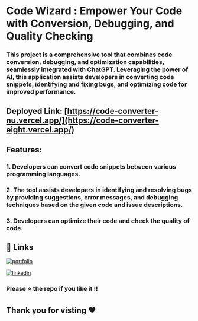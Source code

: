 # Code Wizard : Empower Your Code with Conversion, Debugging, and Quality Checking


### This project is a comprehensive tool that combines code conversion, debugging, and optimization capabilities, seamlessly integrated with ChatGPT. Leveraging the power of AI, this application assists developers in converting code snippets, identifying and fixing bugs, and optimizing code for improved performance.

## Deployed Link: [https://code-converter-nu.vercel.app/](https://code-converter-eight.vercel.app/)

## Features:

###  1. Developers can convert code snippets between various programming languages.
###  2. The tool assists developers in identifying and resolving bugs by providing suggestions, error messages, and debugging techniques based on the given code and issue descriptions.
### 3. Developers can optimize their code and check the quality of code.








## 🔗 Links
[![portfolio](https://img.shields.io/badge/my_portfolio-000?style=for-the-badge&logo=ko-fi&logoColor=white)](https://rutuvikp.github.io/)

[![linkedin](https://img.shields.io/badge/linkedin-0A66C2?style=for-the-badge&logo=linkedin&logoColor=white)](https://www.linkedin.com/in/rutuvikpatil)


### Please ⭐ the repo if you like it !!

## Thank you for visting ❤️
